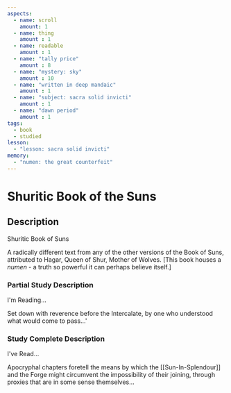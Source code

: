 ```yaml
---
aspects: 
  - name: scroll
    amount: 1
  - name: thing
    amount : 1
  - name: readable
    amount : 1
  - name: "tally price"
    amount : 8
  - name: "mystery: sky"
    amount : 10
  - name: "written in deep mandaic"
    amount : 1
  - name: "subject: sacra solid invicti"
    amount : 1
  - name: "dawn period"
    amount : 1
tags:
  - book
  - studied
lesson:
  - "lesson: sacra solid invicti"
memory:
  - "numen: the great counterfeit"
---
```


# Shuritic Book of the Suns

## Description
Shuritic Book of Suns

A radically different text from any of the other versions of the Book of Suns, attributed to Hagar, Queen of Shur, Mother of Wolves. [This book houses a <i>numen</i> - a truth so powerful it can perhaps believe itself.]
### Partial Study Description
I'm Reading...

Set down with reverence before the Intercalate, by one who understood what would come to pass…'
### Study Complete Description
I've Read...

Apocryphal chapters foretell the means by which the [[Sun-In-Splendour]] and the Forge might circumvent the impossibility of their joining, through proxies that are in some sense themselves…